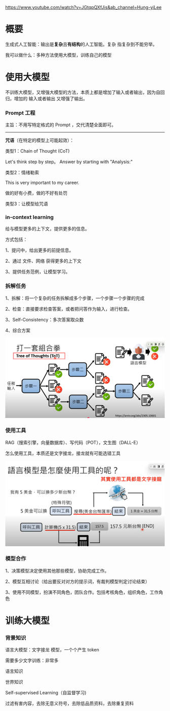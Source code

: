 https://www.youtube.com/watch?v=JGtqpQXfJis&ab_channel=Hung-yiLee



# 概要

生成式人工智能：输出是**复杂**且**有结构**的人工智能。复杂 指复杂到不能穷举。



我可以做什么：多种方法使用大模型，训练自己的模型



# 使用大模型

不训练大模型，又增强大模型的方法，本质上都是增加了输入或者输出，因为自回归，增加的 输入或者输出 又增强了输出。



### Prompt 工程

主旨：不用写特定格式的 Prompt ，交代清楚全面即可。



------

**咒语**（在特定的模型上可能起效）：



类型1：Chain of Thought (CoT)

Let's think step by step。
Answer by starting with "Analysis:" 



类型2：情绪勒索

This is very important to my career.

做的好有小费，做的不好有处罚



类型3：让模型给咒语



### in-context learning

给与模型更多的上下文，提供更多的信息。



方式包括：

1、提问中，给出更多的前提信息。

2、通过 文件、网络 获得更多的上下文

3、提供任务范例，让模型学习。



### 拆解任务



1、拆解：将一个复杂的任务拆解成多个步骤，一个步骤一个步骤的完成

2、检查：直接要求检查答案，或者把问答作为输入，进行检查。

3、Self-Consistency：多次答案取众数

4、综合方案

![image-20250918152232537](https://raw.githubusercontent.com/zhanghongyang42/images/main/image-20250918152232537.png)



### 使用工具

RAG（搜索引擎，向量数据库）、写代码（POT），文生图（DALL-E）



怎么使用工具，本质还是文字接龙，接龙就有可能选错工具

![image-20250918204918708](https://raw.githubusercontent.com/zhanghongyang42/images/main/image-20250918204918708.png)



### 模型合作 

1、决策模型决定使用其他那些模型，协助完成工作。

2、模型互相讨论（给出要反对对方的提示词，有裁判模型判定讨论结束）

3、使用不同模型，扮演不同角色，团队合作。包括考核角色，组织角色，工作角色



# 训练大模型



### 背景知识

语言大模型：文字接龙 模型，一个个产生 token



需要多少文字训练：非常多

语言知识

世界知识







Self-supervised Learning（自监督学习)

过滤有害内容，去除无意义符号，去除低品质资料，去除重复资料































































